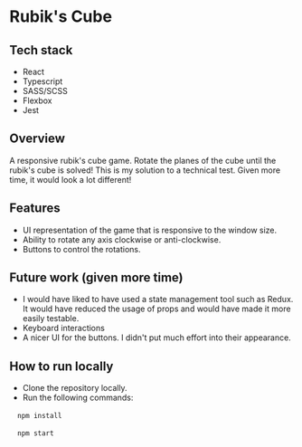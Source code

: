 # Rubik's Cube

## Tech stack
- React
- Typescript
- SASS/SCSS
- Flexbox
- Jest

## Overview
A responsive rubik's cube game. Rotate the planes of the cube until the rubik's cube is solved! This is my solution to a technical test. Given more time, it would look a lot different!

## Features
- UI representation of the game that is responsive to the window size.
- Ability to rotate any axis clockwise or anti-clockwise.
- Buttons to control the rotations.

## Future work (given more time)
- I would have liked to have used a state management tool such as Redux. It would have reduced the usage of props and would have made it more easily testable.
- Keyboard interactions
- A nicer UI for the buttons. I didn't put much effort into their appearance.

## How to run locally
- Clone the repository locally.
- Run the following commands:

&emsp;`npm install`

&emsp;`npm start`
